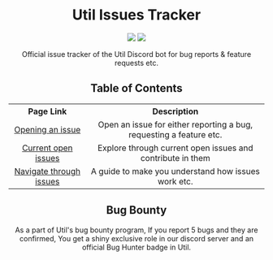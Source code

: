 <div>
  <h1 align='center'>
    Util Issues Tracker
  </h1>
  <p align='center'>
    <img src="https://img.shields.io/github/issues/utildiscord/issues?color=blue&label=Active%20requests&style=for-the-badge">
    <a href="https://dsc.gg/utildiscord">
      <img src="https://img.shields.io/discord/828142145273462814?color=%237289DA&label=Discord%20Server&logo=discord&style=for-the-badge">
    </a>
  </p>
  <p align="center">
    Official issue tracker of the Util Discord bot for bug reports & feature requests etc.
  </p>
  <h2 align='center'>
    Table of Contents
  </h2>
  <p align="center">
    <table align="center">
      <tr align="center">
        <th>Page Link</th>
        <th>Description</th>
      </tr>
      <tr align="center">
        <td>
          <a href="doc/issues_guide.md">
            Opening an issue
          </a>    
        </td>
        <td>Open an issue for either reporting a bug, requesting a feature etc.</td>
      </tr>
      <tr align="center">
        <td>
          <a href="https://github.com/utildiscord/issues/issues">
            Current open issues
          </a>    
        </td>
        <td>Explore through current open issues and contribute in them</td>
      </tr>
      <tr align="center">
        <td>
          <a href="doc/issues_navigate.md">
            Navigate through issues
          </a>    
        </td>
        <td>A guide to make you understand how issues work etc.</td>
      </tr>
    </table>
  </p>
  <h2 align='center'>
    Bug Bounty
  </h2>
  <p align="center">
    As a part of Util's bug bounty program, If you report 5 bugs and they are confirmed, You get a shiny exclusive role in our discord server and an official Bug Hunter badge in Util.
  </p>
</div>
